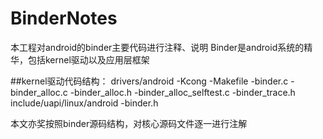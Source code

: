 # BinderNotes
本工程对android的binder主要代码进行注释、说明
Binder是android系统的精华，包括kernel驱动以及应用层框架

##kernel驱动代码结构：
drivers/android
    -Kcong
    -Makefile
    -binder.c
    -binder_alloc.c
    -binder_alloc.h
    -binder_alloc_selftest.c
    -binder_trace.h
include/uapi/linux/android
    -binder.h

本文亦奖按照binder源码结构，对核心源码文件逐一进行注解
